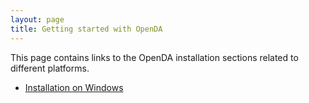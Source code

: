 ```yaml
---
layout: page
title: Getting started with OpenDA
---
```

This page contains links to the OpenDA installation sections related to different platforms. 
* [Installation on Windows](https://openda-association.github.io/wiki/Windows_installation)
